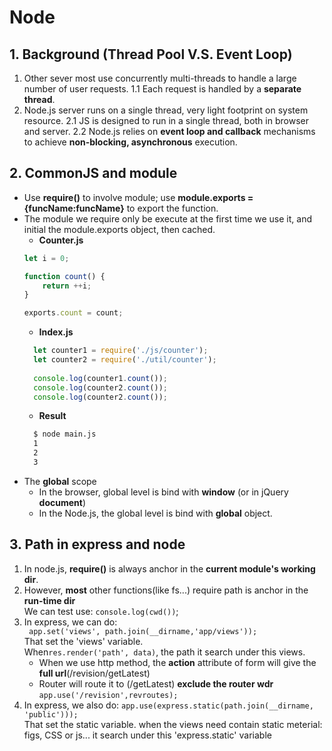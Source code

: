 # Node
## 1. Background (Thread Pool V.S. Event Loop)
1. Other sever most use concurrently multi-threads to handle a large number of user requests.
1.1 Each request is handled by a **separate thread**.
2. Node.js server runs on a single thread, very light footprint on system resource.
2.1 JS is designed to run in a single thread, both in browser and server.
2.2 Node.js relies on **event loop and callback** mechanisms to achieve **non-blocking, asynchronous** execution.
## 2. CommonJS and module
* Use **require()** to involve module; use **module.exports = {funcName:funcName}** to export the function.
* The module we require only be execute at the first time we use it, and initial the module.exports object, then cached.
    * **Counter.js**
    ```javascript
    let i = 0;
    
    function count() {
        return ++i;
    }
    
    exports.count = count;
    ```
    * **Index.js**
    ```javascript
      let counter1 = require('./js/counter');
      let counter2 = require('./util/counter');
      
      console.log(counter1.count());
      console.log(counter2.count());
      console.log(counter2.count());
    ```
    * **Result**
    ```bash
      $ node main.js
      1
      2
      3
    ```
* The **global** scope
    * In the browser, global level is bind with **window** (or in jQuery **document**)
    * In the Node.js, the global level is bind with **global** object.
## 3. Path in express and node
1. In node.js, **require()** is always anchor in the **current module's working dir**.
2. However, **most** other functions(like fs...) require path is anchor in the **run-time dir** 
<br /> We can test use: ```console.log(cwd())```;
3. In express, we can do:
<br /> ``` app.set('views', path.join(__dirname,'app/views'));```
<br /> That set the 'views' variable. 
<br /> When```res.render('path', data)```, the path it search under this views.
    * When we use http method, the **action** attribute of form will give the **full url**(/revision/getLatest)
    * Router will route it to (/getLatest) **exclude the router wdr** ```app.use('/revision',revroutes);```
4. In express, we also do:
```app.use(express.static(path.join(__dirname, 'public')));```
<br />That set the static variable. when the views need contain static meterial: figs, CSS or js... it search under this 'express.static' variable
